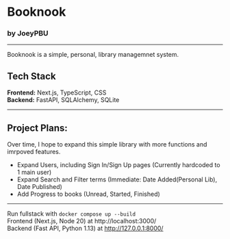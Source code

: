 # Booknook
### by JoeyPBU

---

Booknook is a simple, personal, library managemnet system.

## Tech Stack
**Frontend:** Next.js, TypeScript, CSS  
**Backend:** FastAPI, SQLAlchemy, SQLite

---

## Project Plans:
Over time, I hope to expand this simple library with more functions and imrpoved features.
 - Expand Users, including Sign In/Sign Up pages (Currently hardcoded to 1 main user)
 - Expand Search and Filter terms (Immediate: Date Added(Personal Lib), Date Published)
 - Add Progress to books (Unread, Started, Finished) 

---

Run fullstack with `docker compose up --build`  
Frontend (Next.js, Node 20) at http://localhost:3000/  
Backend (Fast API, Python 1.13) at http://127.0.0.1:8000/  
